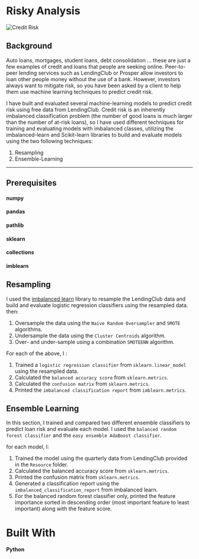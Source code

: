 # Risky Analysis 

![Credit Risk](Images/credit-risk.jpg)

## Background  

Auto loans, mortgages, student loans, debt consolidation ... these are just a few examples of credit and loans that people are seeking online. Peer-to-peer lending services such as LendingClub or Prosper allow investors to loan other people money without the use of a bank. However, investors always want to mitigate risk, so you have been asked by a client to help them use machine learning techniques to predict credit risk.

I have built and evaluated several machine-learning models to predict credit risk using free data from LendingClub. Credit risk is an inherently imbalanced classification problem (the number of good loans is much larger than the number of at-risk loans), so I have used different techniques for training and evaluating models with imbalanced classes, utilizing the imbalanced-learn and Scikit-learn libraries to build and evaluate models using the two following techniques:

1. Resampling
2. Ensemble-Learning

- - -
## Prerequisites
#### numpy

#### pandas

#### pathlib

#### sklearn

#### collections

#### imblearn

## Resampling   

I used the [imbalanced learn](https://imbalanced-learn.readthedocs.io) library to resample the LendingClub data and build and evaluate logistic regression classifiers using the resampled data.
then:

1. Oversample the data using the `Naive Random Oversampler` and `SMOTE` algorithms.
2. Undersample the data using the `Cluster Centroids` algorithm.
3. Over- and under-sample using a combination `SMOTEENN` algorithm.

For each of the above, I :

1. Trained a `logistic regression classifier` from `sklearn.linear_model` using the resampled data.
2. Calculated the `balanced accuracy score` from `sklearn.metrics`.
3. Calculated the `confusion matrix` from `sklearn.metrics`.
4. Printed the `imbalanced classification report` from `imblearn.metrics`.

## Ensemble Learning

In this section, I trained and compared two different ensemble classifiers to predict loan risk and evaluate each model. I used the `balanced random forest classifier` and the `easy ensemble AdaBoost classifier`.

for each model, I:

1. Trained the model using the quarterly data from LendingClub provided in the `Resource` folder.
2. Calculated the balanced accuracy score from `sklearn.metrics`.
3. Printed the confusion matrix from `sklearn.metrics`.
4. Generated a classification report using the `imbalanced_classification_report` from imbalanced learn.
5. For the balanced random forest classifier only, printed the feature importance sorted in descending order (most important feature to least important) along with the feature score.

# Built With

#### Python  
